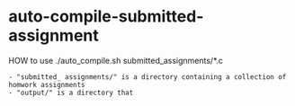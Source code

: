 # auto-compile-submitted-assignment

HOW to use
	./auto_compile.sh submitted_assignments/*.c

	- "submitted_ assignments/" is a directory containing a collection of homwork assignments
	- "output/" is a directory that 

